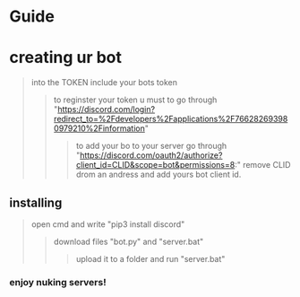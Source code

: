 Guide
========================

# creating ur bot

>	into the TOKEN include your bots token 
>>	to reginster your token u must to go through "https://discord.com/login?redirect_to=%2Fdevelopers%2Fapplications%2F766282693980979210%2Finformation"
>>>	to add your bo to your server go through "https://discord.com/oauth2/authorize?client_id=CLID&scope=bot&permissions=8:" remove CLID drom an andress and add yours bot client id.


## installing 
>open cmd and write "pip3 install discord"
>>download files "bot.py" and "server.bat" 
>>>upload it to a folder and run "server.bat"


### enjoy nuking servers!
